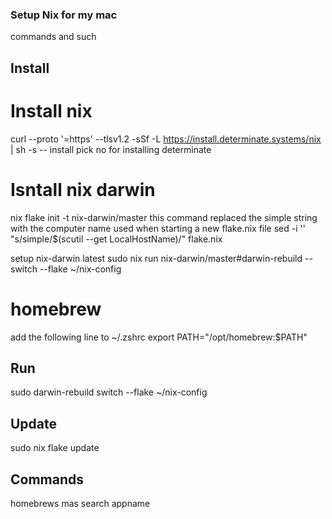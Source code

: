 ### Setup Nix for my mac
commands and such

## Install
# Install nix
curl --proto '=https' --tlsv1.2 -sSf -L https://install.determinate.systems/nix | sh -s -- install
    pick no for installing determinate

# Isntall nix darwin
nix flake init -t nix-darwin/master
    this command replaced the simple string with the computer name
    used when starting a new flake.nix file
sed -i '' "s/simple/$(scutil --get LocalHostName)/" flake.nix


setup nix-darwin latest
sudo nix run nix-darwin/master#darwin-rebuild -- switch --flake ~/nix-config

# homebrew
add the following line to ~/.zshrc
export PATH="/opt/homebrew:$PATH"


## Run
sudo darwin-rebuild switch --flake ~/nix-config


## Update
sudo nix flake update


## Commands
homebrews
mas search appname